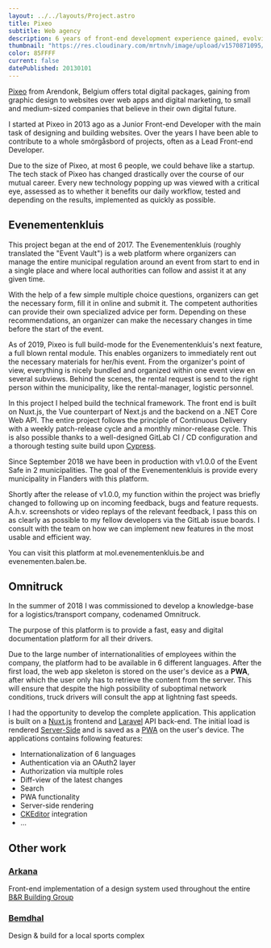```yaml
---
layout: ../../layouts/Project.astro
title: Pixeo
subtitle: Web agency
description: 6 years of front-end development experience gained, evolving from a absolute beginner to a lead engineer for a small web agency.
thumbnail: "https://res.cloudinary.com/mrtnvh/image/upload/v1570871095/mrtnvh.com/pixeo.jpg"
color: 85FFFF
current: false
datePublished: 20130101
---
```


<div class="intro mb-ggy">

[Pixeo](https://pixeo.be) from Arendonk, Belgium offers total digital packages, gaining from graphic design to websites over web apps and digital marketing, to small and medium-sized companies that believe in their own digital future.

</div>

<div class="column-lg-2 column-xxl-3 mb-ggy">

I started at Pixeo in 2013 ago as a Junior Front-end Developer with the main task of designing and building websites. Over the years I have been able to contribute to a whole smörgåsbord of projects, often as a Lead Front-end Developer.

Due to the size of Pixeo, at most 6 people, we could behave like a startup. The tech stack of Pixeo has changed drastically over the course of our mutual career. Every new technology popping up was viewed with a critical eye, assessed as to whether it benefits our daily workflow, tested and depending on the results, implemented as quickly as possible.

</div>

## Evenementenkluis

<div class="column-lg-2 column-xxl-3 mb-ggy">

This project began at the end of 2017. The Evenementenkluis (roughly translated the "Event Vault") is a web platform where organizers can manage the entire municipal regulation around an event from start to end in a single place and where local authorities can follow and assist it at any given time.

With the help of a few simple multiple choice questions, organizers can get the necessary form, fill it in online and submit it. The competent authorities can provide their own specialized advice per form. Depending on these recommendations, an organizer can make the necessary changes in time before the start of the event.

As of 2019, Pixeo is full build-mode for the Evenementenkluis's next feature, a full blown rental module. This enables organizers to immediately rent out the necessary materials for her/his event. From the organizer's point of view, everything is nicely bundled and organized within one event view en several subviews. Behind the scenes, the rental request is send to the right person within the municipality, like the rental-manager, logistic personnel.

In this project I helped build the technical framework. The front end is built on Nuxt.js, the Vue counterpart of Next.js and the backend on a .NET Core Web API. The entire project follows the principle of Continuous Delivery with a weekly patch-release cycle and a monthly minor-release cycle. This is also possible thanks to a well-designed GitLab CI / CD configuration and a thorough testing suite build upon [Cypress](https://cypress.io).

Since September 2018 we have been in production with v1.0.0 of the Event Safe in 2 municipalities. The goal of the Evenementenkluis is provide every municipality in Flanders with this platform.

Shortly after the release of v1.0.0, my function within the project was briefly changed to following up on incoming feedback, bugs and feature requests. A.h.v. screenshots or video replays of the relevant feedback, I pass this on as clearly as possible to my fellow developers via the GitLab issue boards. I consult with the team on how we can implement new features in the most usable and efficient way.

You can visit this platform at mol.evenementenkluis.be and evenementen.balen.be.

</div>


## Omnitruck

<div class="column-lg-2 column-xxl-3 mb-ggy">

In the summer of 2018 I was commissioned to develop a knowledge-base for a logistics/transport company, codenamed Omnitruck.

The purpose of this platform is to provide a fast, easy and digital documentation platform for all their drivers.

Due to the large number of internationalities of employees within the company, the platform had to be available in 6 different languages. After the first load, the web app skeleton is stored on the user's device as a **PWA**, after which the user only has to retrieve the content from the server. This will ensure that despite the high possibility of suboptimal network conditions, truck drivers will consult the app at lightning fast speeds.

I had the opportunity to develop the complete application. This application is built on a [Nuxt.js](https://nuxtjs.org/) frontend and [Laravel](https://laravel.com/) API back-end. The initial load is rendered [Server-Side](https://ssr.vuejs.org/#what-is-server-side-rendering-ssr) and is saved as a [PWA](https://developers.google.com/web/progressive-web-apps/) on the user's device. The applications contains following features:

-  Internationalization of 6 languages
-  Authentication via an OAuth2 layer
-  Authorization via multiple roles
-  Diff-view of the latest changes
-  Search
-  PWA functionality
-  Server-side rendering
-  [CKEditor](https://ckeditor.com/ckeditor-5/) integration
-  ...

</div>

## Other work

### [Arkana](https://www.arkana.be/)
Front-end implementation of a design system used throughout the entire [B&R Building Group](http://jobs.benrbouwgroep.be/)

### [Bemdhal](http://www.bemdhal.be/nl-BE/)
Design & build for a local sports complex
